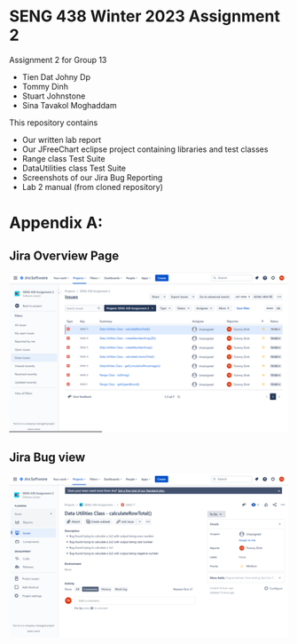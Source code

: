 # SENG 438 Winter 2023 Assignment 2

Assignment 2 for Group 13
* Tien Dat Johny Dp
* Tommy Dinh
* Stuart Johnstone
* Sina Tavakol Moghaddam

This repository contains
* Our written lab report
* Our JFreeChart eclipse project containing libraries and test classes
* Range class Test Suite
* DataUtilities class Test Suite
* Screenshots of our Jira Bug Reporting
* Lab 2 manual (from cloned repository)

# Appendix A: 
## Jira Overview Page
![Jira](JiraA2Overview.png "Overview")

## Jira Bug view
![Jira](JiraA2TestCase.png "Test Case")
